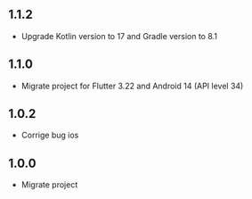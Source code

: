 ## 1.1.2

* Upgrade Kotlin version to 17 and Gradle version to 8.1

## 1.1.0

* Migrate project for Flutter 3.22 and Android 14 (API level 34)

## 1.0.2

* Corrige bug ios

## 1.0.0

* Migrate project